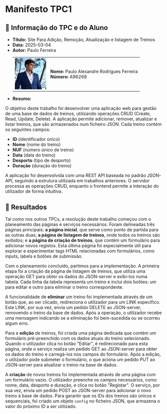 # Manifesto TPC1

## 📌 Informação do TPC e do Aluno  

- **Título:** Site Para Adição, Remoção, Atualização e listagem de Treinos 
- **Data:** 2025-03-04
- **Autor:**  Paulo Ferreira
    <table>
    <tr>
        <td><img src="../Images/Profile.jpg" width="100"></td>
        <td>
        <strong>Nome:</strong> Paulo Alexandre Rodrigues Ferreira<br>
        <strong>Número:</strong> A96268
        </td>
    </tr>
    </table>
- **Resumo:**  

O objetivo deste trabalho foi desenvolver uma aplicação web para gestão de uma base de dados de treinos, utilizando operações CRUD (Create, Read, Update, Delete). A aplicação permite adicionar, remover, atualizar e listar treinos, que são armazenados num ficheiro JSON. Cada treino contém os seguintes campos:  
- **ID** (identificador único)  
- **Nome** (nome do treino)  
- **NUF** (número único de treino)  
- **Data** (data do treino)  
- **Desporto** (tipo de desporto)  
- **Duração** (duração do treino)  

A aplicação foi desenvolvida com uma REST API baseada no padrão JSON-API, seguindo a estrutura utilizada em trabalhos anteriores. O servidor processa as operações CRUD, enquanto o frontend permite a interação do utilizador de forma intuitiva.

## 📂 Resultados  

Tal como nos outros TPCs, a resolução deste trabalho começou com o planeamento das páginas e serviços necessários. Foram delineadas três páginas principais: **a página inicial**, que serve como ponto de partida para as outras duas; **a página de listagem de treinos**, onde todos os treinos são exibidos; e **a página de criação de treinos**, que contém um formulário para adicionar novos registos. Esta última página foi especialmente útil para explorar e experimentar tags HTML relacionadas com formulários, como inputs, labels e botões de submissão.  

Com o planeamento concluído, partimos para a implementação. A primeira etapa foi a criação da página de listagem de treinos, que utiliza uma operação GET para obter os dados do JSON-server e exibi-los numa tabela. Cada linha da tabela representa um treino e inclui dois botões: um para editar e outro para eliminar o treino correspondente.  

A funcionalidade de **eliminar** um treino foi implementada através de um botão que, ao ser clicado, redireciona o utilizador para um LINK específico. Este LINK, por sua vez, envia um pedido DELETE ao JSON-server, removendo o treino da base de dados. Após a operação, o utilizador recebe uma mensagem indicando se a eliminação foi bem-sucedida ou se ocorreu algum erro.  

Para a **edição** de treinos, foi criada uma página dedicada que contém um formulário pré-preenchido com os dados atuais do treino selecionado. Quando o utilizador clica no botão "Editar", é redirecionado para esta página, onde o serviço realiza um pedido GET ao JSON-server para obter os dados do treino e carregá-los nos campos do formulário. Após a edição, o utilizador pode submeter o formulário, o que aciona um pedido PUT ao JSON-server para atualizar o treino na base de dados.  

A **criação** de novos treinos foi implementada através de uma página com um formulário vazio. O utilizador preenche os campos necessários, como nome, data, desporto e duração, e clica no botão "Registar". O serviço, por sua vez, envia um pedido POST ao JSON-server para adicionar o novo treino à base de dados. Para garantir que os IDs dos treinos são únicos e sequenciais, foi criado um objeto `config` no ficheiro JSON, que armazena o valor do próximo ID a ser utilizado.  